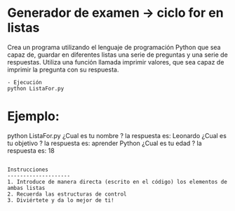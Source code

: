 Generador de examen -> ciclo for en listas
==============
Crea un programa utilizando el lenguaje de programación Python que sea capaz de, guardar en diferentes listas una serie de preguntas y una serie de respuestas. 
Utiliza una función llamada imprimir valores, que sea capaz de imprimir la pregunta con su respuesta. 

```
- Ejecución
python ListaFor.py
```
# Ejemplo:
python ListaFor.py
¿Cual es tu nombre ?  	la respuesta es:  Leonardo
¿Cual es tu objetivo ?  la respuesta es:  aprender Python
¿Cual es tu edad ?  	la respuesta es:  18
 
```

Instrucciones
--------------------
1. Introduce de manera directa (escrito en el código) los elementos de ambas listas
2. Recuerda las estructuras de control
3. Diviértete y da lo mejor de ti!
